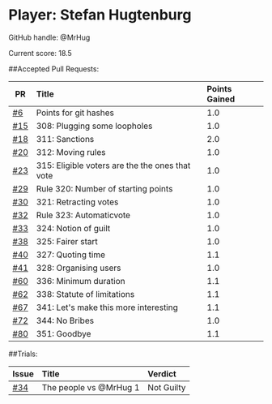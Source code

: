 # Player: Stefan Hugtenburg

GitHub handle: @MrHug

Current score: 18.5

##Accepted Pull Requests:

|  PR | Title | Points Gained|
| --- |:-----|:------------|
| [#6](https://github.com/pimotte/nomic/pull/6) | Points for git hashes | 1.0 |
| [#15](https://github.com/pimotte/nomic/pull/15) | 308: Plugging some loopholes | 1.0 |
| [#18](https://github.com/pimotte/nomic/pull/18) | 311: Sanctions | 2.0 |
| [#20](https://github.com/pimotte/nomic/pull/20) | 312: Moving rules | 1.0 |
| [#23](https://github.com/pimotte/nomic/pull/23) | 315: Eligible voters are the the ones that vote | 1.0 |
| [#29](https://github.com/pimotte/nomic/pull/29) | Rule 320: Number of starting points | 1.0 |
| [#30](https://github.com/pimotte/nomic/pull/30) | 321: Retracting votes | 1.0 |
| [#32](https://github.com/pimotte/nomic/pull/32) | Rule 323: Automaticvote | 1.0 |
| [#33](https://github.com/pimotte/nomic/pull/33) | 324: Notion of guilt | 1.0 |
| [#38](https://github.com/pimotte/nomic/pull/38) | 325: Fairer start | 1.0 |
| [#40](https://github.com/pimotte/nomic/pull/40) | 327: Quoting time | 1.1 |
| [#41](https://github.com/pimotte/nomic/pull/41) | 328: Organising users | 1.0 |
| [#60](https://github.com/pimotte/nomic/pull/60) | 336: Minimum duration | 1.1 |
| [#62](https://github.com/pimotte/nomic/pull/62) | 338: Statute of limitations | 1.1 |
| [#67](https://github.com/pimotte/nomic/pull/67) | 341: Let's make this more interesting | 1.1 |
| [#72](https://github.com/pimotte/nomic/pull/72) | 344: No Bribes | 1.0 |
| [#80](https://github.com/pimotte/nomic/pull/80) | 351: Goodbye | 1.1 |



##Trials:

| Issue | Title | Verdict|
| ----- |:-----|:------|
| [#34](https://github.com/pimotte/nomic/issue/34) | The people vs @MrHug 1 | Not Guilty |

